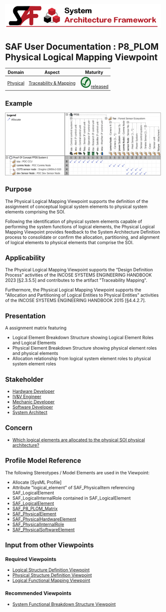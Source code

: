 ![System Architecture Framework](../diagrams/Banner_SAF.png)
# SAF User Documentation : **P8_PLOM** Physical Logical Mapping Viewpoint
|**Domain**|**Aspect**|**Maturity**|
| --- | --- | --- |
|[Physical](../domains.md#Domain-Physical)|[Traceability & Mapping](../aspects.md#Aspect-Traceability-&-Mapping)|![Released](../diagrams/Symbol_confirmed.png )[released](../using-saf/maturity.md#released)|
## Example
![Physical-Logical-Mapping-Viewpoint-primary-example.svg](../diagrams/vp-examples/Physical-Logical-Mapping-Viewpoint-primary-example.svg)
## Purpose
The Physical Logical Mapping Viewpoint  supports the definition of the assignment of conceptual logical system elements to physical system elements comprising the SOI.

Following the identification of physical system elements capable of performing the system functions of logical elements, the Physical Logical Mapping Viewpoint provides feedback to the System Architecture Definition process to consolidate or confirm the allocation, partitioning, and alignment of logical elements to physical elements that comprise the SOI.
## Applicability
The Physical Logical Mapping Viewpoint supports the “Design Definition Process” activities of the INCOSE SYSTEMS ENGINEERING HANDBOOK 2023 [§2.3.5.5] and contributes to the artifact "Traceability Mapping".

Furthermore, the Physical Logical Mapping Viewpoint supports the "Allocation and Partitioning of Logical Entities to Physical Entities" activities of the INCOSE SYSTEMS ENGINEERING HANDBOOK 2015 [§4.4.2.7].
## Presentation
A assignment matrix featuring
* Logical Element Breakdown Structure showing Logical Element Roles and Logical Elements
* Physical Element Breakdown Structure showing physical element roles and physical elements
* Allocation relationship from logical system element roles to physical system element roles

## Stakeholder
* [Hardware Developer](../stakeholders.md#Hardware-Developer)
* [IV&V Engineer](../stakeholders.md#IV&V-Engineer)
* [Mechanic Developer](../stakeholders.md#Mechanic-Developer)
* [Software Developer](../stakeholders.md#Software-Developer)
* [System Architect](../stakeholders.md#System-Architect)
## Concern
* [Which logical elements are allocated to the physical SOI physical architecture?](../concerns.md#_2021x_2_8710274_1698399385413_529894_33129)
## Profile Model Reference
The following Stereotypes / Model Elements are used in the Viewpoint:
* Allocate [SysML Profile]
* Attribute "logical_element" of SAF_PhysicalItem referencing SAF_LogicalElement
* SAF_LogicalInternalRole contained in SAF_LogicalElement
* [SAF_LogicalElement](../stereotypes.md#SAF_LogicalElement)
* [SAF_P8_PLOM_Matrix](../stereotypes.md#SAF_P8_PLOM_Matrix)
* [SAF_PhysicalElement](../stereotypes.md#SAF_PhysicalElement)
* [SAF_PhysicalHardwareElement](../stereotypes.md#SAF_PhysicalHardwareElement)
* [SAF_PhysicalInternalRole](../stereotypes.md#SAF_PhysicalInternalRole)
* [SAF_PhysicalSoftwareElement](../stereotypes.md#SAF_PhysicalSoftwareElement)
## Input from other Viewpoints
### Required Viewpoints
* [Logical Structure Definition Viewpoint](Logical-Structure-Definition-Viewpoint.md)
* [Physical Structure Definition Viewpoint](Physical-Structure-Definition-Viewpoint.md)
* [Logical Functional Mapping Viewpoint](Logical-Functional-Mapping-Viewpoint.md)
### Recommended Viewpoints
* [System Functional Breakdown Structure Viewpoint](System-Functional-Breakdown-Structure-Viewpoint.md)
